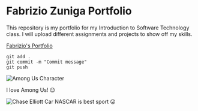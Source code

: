 # Fabrizio Zuniga Portfolio

This repository is my portfolio for my Introduction to Software Technology class. I will upload different assignments and projects to show off my skills.

[Fabrizio's Portfolio](https://github.com/nascarcomputer/ist-portfolio-fabrizio) 

```
git add .
git commit -m "Commit message"
git push
```

![Among Us Character](https://wiki.gbl.gg/images/d/d1/Among-Us-Red-Crewmate.png)

I love Among Us! :wink:

![Chase Elliott Car](newsnow.com/wp-content/uploads/sites/14/2022/05/03c36b462045459f88efcb0ac71c2b6a.jpg?w=2560&h=1440&crop=1)
NASCAR is best sport :stuck_out_tongue_winking_eye:
